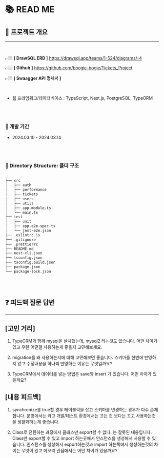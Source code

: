 # 📚 READ ME

## 📌 프로젝트 개요

---

<br>

👉🏼 **[ DrawSQL ERD ]** https://drawsql.app/teams/1-524/diagrams/-4
<br>

👉🏼 **[ Github ]** https://github.com/boogie-bogie/Tickets_Project
<br>

👉🏼 **[ Swaagger API 명세서 ]**

<br>

- 웹 프레임워크/데이터베이스 : TypeScript, Nest.js, PostgreSQL, TypeORM

<br><br>

### 🔧 개발 기간

- 2024.03.10 - 2024.03.14

<br><br>

### 📁 Directory Structure: 폴더 구조

```bash
.
├── src
│   ├── auth
│   ├── performance
│   ├── tickets
│   ├── users
│   ├── utils
│   ├── app.module.ts
│   └── main.ts
├── test
│   ├── unit
│   ├── app.e2e-spec.ts
│   └── jest-e2e.json
├── .eslintrc.js
├── .gitignore
├── .prettierrc
├── README.md
├── nest-cli.json
├── tsconfig.json
├── tsconfig.build.json
├── package.json
└── package-lock.json

```

<br><br>

## ❓ 피드백 질문 답변

---

## [고민 거리]

1. TypeORM과 함께 mysql을 설치했는데, mysql2 라는것도 있습니다. 어떤 차이가 있고 우린 어떤걸 사용하는게 좋을지 고민해보세요.

2. migration를 왜 사용하는지에 대해 고민해보면 좋습니다. 스키마를 한번에 반영하지 않고 수정내용을 하나씩 반영하는 이유는 무엇일까요?

3. TypeORM에서 데이터를 넣는 방법은 save와 insert 가 있습니다. 어떤 차이가 있을까요?

## [내용 피드백]

1. synchronize를 true할 경우 테이블락을 잡고 스키마를 변경하는 경우가 다수 존재합니다. 운영에서는 켜고 개발/테스트 환경에서는 끄는 것 보다는 끄고 사용하는것을 생활화하는게 좋습니다.

2. Class로 전환하는 과정에서 클래스만 export할 수 없다. 는 잘못된 내용입니다. Class만 export할 수 있고 import 하는곳에서 인스턴스를 생성해서 사용할 수 있습니다. 인스턴스를 생성해서 export하는것과 import 하는쪽에서 생성하는것의 차이는 무엇이 있고 메모리 관점에서는 어떤 차이가 있을까요?
